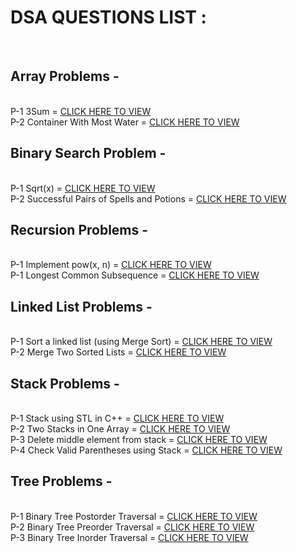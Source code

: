 <h1>DSA QUESTIONS LIST :</h1>
<br>

<h2>Array Problems -</h2>
<br>
P-1 3Sum = <a href="https://github.com/dhruvsharmads0506/DSA-PROBLEM-SOLVE/blob/main/ARRAY/3sum.cpp" target="_blank">CLICK HERE TO VIEW</a><br>
P-2 Container With Most Water = <a href="https://github.com/dhruvsharmads0506/DSA-PROBLEM-SOLVE/blob/main/ARRAY/maxwater.cpp" target="_blank">CLICK HERE TO VIEW</a><br>

<h2>Binary Search Problem -</h2>
<br>
P-1 Sqrt(x) = <a href="https://github.com/dhruvsharmads0506/DSA-PROBLEM-SOLVE/blob/main/Binary%20Search/sqrt.cpp" target="_blank">CLICK HERE TO VIEW</a><br> 
P-2 Successful Pairs of Spells and Potions = <a href="https://github.com/dhruvsharmads0506/DSA-PROBLEM-SOLVE/blob/main/Binary%20Search/SpellsandPotions.cpp" target="_blank">CLICK HERE TO VIEW</a><br>

<h2>Recursion Problems -</h2>
<br>
P-1 Implement pow(x, n) = <a href="https://github.com/dhruvsharmads0506/DSA-PROBLEM-SOLVE/blob/main/Recursion%20Problems/powx%2Cn.cpp" target="_blank">CLICK HERE TO VIEW</a><br>
P-1 Longest Common Subsequence = <a href="https://github.com/dhruvsharmads0506/DSA-PROBLEM-SOLVE/blob/main/Recursion%20Problems/LCS.cpp" target="_blank">CLICK HERE TO VIEW</a><br>

<h2>Linked List Problems -</h2>
<br>
P-1 Sort a linked list (using Merge Sort) = <a href="https://github.com/dhruvsharmads0506/DSA-PROBLEM-SOLVE/blob/main/Link%20-List/MergeSort.cpp" target="_blank">CLICK HERE TO VIEW</a><br>
P-2 Merge Two Sorted Lists = <a href="https://github.com/dhruvsharmads0506/DSA-PROBLEM-SOLVE/blob/main/Link%20-List/mergeList.cpp" target="_blank">CLICK HERE TO VIEW</a><br>

<h2>Stack Problems -</h2>
<br>
P-1 Stack using STL in C++ = <a href="https://github.com/dhruvsharmads0506/DSA-PROBLEM-SOLVE/blob/main/STACK/stl.cpp" target="_blank">CLICK HERE TO VIEW</a><br>
P-2 Two Stacks in One Array = <a href="https://github.com/dhruvsharmads0506/DSA-PROBLEM-SOLVE/blob/main/STACK/twostack.cpp" target="_blank">CLICK HERE TO VIEW</a><br>
P-3 Delete middle element from stack = <a href="https://github.com/dhruvsharmads0506/DSA-PROBLEM-SOLVE/blob/main/STACK/middlelement.cpp" target="_blank">CLICK HERE TO VIEW</a><br>
P-4 Check Valid Parentheses using Stack = <a href="https://github.com/dhruvsharmads0506/DSA-PROBLEM-SOLVE/blob/main/STACK/parenthesis.cpp" target="_blank">CLICK HERE TO VIEW</a><br>

<h2>Tree Problems -</h2>
<br>
P-1 Binary Tree Postorder Traversal = <a href="https://github.com/dhruvsharmads0506/DSA-PROBLEM-SOLVE/blob/main/TREE/PostOrder.cpp" target="_blank">CLICK HERE TO VIEW</a><br>
P-2 Binary Tree Preorder Traversal = <a href="https://github.com/dhruvsharmads0506/DSA-PROBLEM-SOLVE/blob/main/TREE/PreOrder.cpp" target="_blank">CLICK HERE TO VIEW</a><br>
P-3 Binary Tree Inorder Traversal = <a href="https://github.com/dhruvsharmads0506/DSA-PROBLEM-SOLVE/blob/main/TREE/InOrder.cpp" target="_blank">CLICK HERE TO VIEW</a><br>
